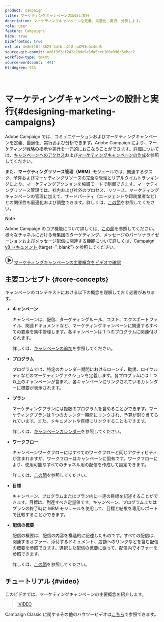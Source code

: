 ```yaml
---
product: campaign
title: マーケティングキャンペーンの設計と実行
description: マーケティングキャンペーンを定義、最適化、実行、分析します。
role: User
feature: Campaigns
hide: true
hidefromtoc: true
exl-id: 4e0df18f-3623-4dfb-a2f8-ad293dbc4dd5
source-git-commit: ad6f3f2cf242d28de9e6da5cec100e096c5cbec2
workflow-type: tm+mt
source-wordcount: '441'
ht-degree: 95%

---
```


# マーケティングキャンペーンの設計と実行{#designing-marketing-campaigns}


Adobe Campaign では、コミュニケーションおよびマーケティングキャンペーンを定義、最適化、実行および分析できます。Adobe Campaign により、マーケティング戦略の指示や実行を一元的におこなうことができます。詳細については、[キャンペーンへのアクセス](../../distributed/using/accessing-campaigns.md)および[マーケティングキャンペーンの作成](../../campaign/using/setting-up-marketing-campaigns.md)を参照してください。

また、**マーケティングリソース管理（MRM）**&#x200B;モジュールでは、関連するタスク、予算およびマーケティングリソースの完全な管理とリアルタイムトラッキングにより、マーケティングアクションを協調モードで制御できます。マーケティングリソース管理では、社内および社外のプロセス、リソース、マーケティングキャンペーンの管理に加えて、サードパーティ（エージェントや印刷業者など）との関係性も最適化および調整できます。詳しくは、[この節](../../mrm/using/about-marketing-resource-management.md)を参照してください。

>[!NOTE]
>
>Adobe Campaign のコア機能について詳しくは、[この節](../../platform/using/about-adobe-campaign-classic.md)を参照してください。\
>様々なチャネルにおける母集団のターゲティング、メッセージのパーソナライゼーションおよびメッセージ配信に関連する機能について詳しくは、[Campaign v8 ドキュメント &#x200B;](https://experienceleague.adobe.com/docs/campaign/campaign-v8/send/create-message.html){target="_blank"} を参照してください。

![](assets/do-not-localize/how-to-video.png) [マーケティングキャンペーンの主要概念をビデオで確認](#video)

## 主要コンセプト {#core-concepts}

キャンペーンのコンテキストにおける以下の概念を理解しておく必要があります。

* **キャンペーン**

  キャンペーンは、配信、ターゲティングルール、コスト、エクスポートファイル、関連ドキュメントなど、マーケティングキャンペーンに関連するすべての要素を集中管理します。各キャンペーンは 1 つのプログラムに関連付けられます。

  詳しくは、[キャンペーンの追加](../../campaign/using/setting-up-marketing-campaigns.md#adding-a-campaign)を参照してください。

* **プログラム**

  プログラムでは、特定のカレンダー期間におけるローンチ、勧誘、ロイヤルティなどのマーケティングアクションを定義します。各プログラムには 1 つ以上のキャンペーンが含まれ、各キャンペーンにリンクされているカレンダーに概要が表示されます。


* **プラン**

  マーケティングプランには複数のプログラムを含めることができます。マーケティングプランは 1 つのカレンダー期間にリンクされ、予算が割り当てられています。また、ドキュメントや目標にリンクすることもできます。

  詳しくは、[キャンペーンカレンダー](../../campaign/using/accessing-marketing-campaigns.md#campaign-calendar)を参照してください。

* **ワークフロー**

  キャンペーンワークフローにはすべてのワークフローと同じアクティビティが含まれますが、ワークフローはキャンペーンに固有です。ワークフローにより、使用可能なすべてのチャネル用の配信を作成して設定できます。

  詳しくは、[この節](../../campaign/using/marketing-campaign-deliveries.md#building-the-main-target-in-a-workflow)を参照してください。

* **目標**

  キャンペーン、プログラムまたはプラン内に一連の目標を記述することができます。目標は、到達すべき定量値です。キャンペーン、プログラムまたはプランの終了時に MRM モジュールを使用して、目標と結果を専用レポートで比較することができます。

* **配信の概要**

  配信の概要は、配信の内容を構造的に記述したものです。すべての配信は、関連するオファー、添付するドキュメント、店舗へのリンクなどを含む配信の概要を参照できます。選択した配信の概要に従って、配信内でオファーを参照できます。

  詳しくは、[この節](../../campaign/using/marketing-campaign-deliveries.md#associating-and-structuring-resources-linked-via-a-delivery-outline)を参照してください。

## チュートリアル {#video}

このビデオでは、マーケティングキャンペーンの主要概念を紹介します。

>[!VIDEO](https://video.tv.adobe.com/v/35131?quality=12)

Campaign Classic に関するその他のハウツービデオは[こちら](https://experienceleague.adobe.com/docs/campaign-classic-learn/tutorials/overview.html?lang=ja)で参照できます。
